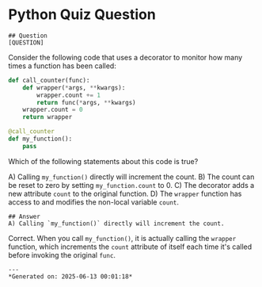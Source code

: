 # Python Quiz Question
    
    ## Question
    [QUESTION]
Consider the following code that uses a decorator to monitor how many times a function has been called:

```python
def call_counter(func):
    def wrapper(*args, **kwargs):
        wrapper.count += 1
        return func(*args, **kwargs)
    wrapper.count = 0
    return wrapper

@call_counter
def my_function():
    pass
```

Which of the following statements about this code is true?

A) Calling `my_function()` directly will increment the count.
B) The count can be reset to zero by setting `my_function.count` to 0.
C) The decorator adds a new attribute `count` to the original function.
D) The `wrapper` function has access to and modifies the non-local variable `count`.
    
    ## Answer
    A) Calling `my_function()` directly will increment the count.

Correct. When you call `my_function()`, it is actually calling the `wrapper` function, which increments the `count` attribute of itself each time it's called before invoking the original `func`.
    
    ---
    *Generated on: 2025-06-13 00:01:18*
    